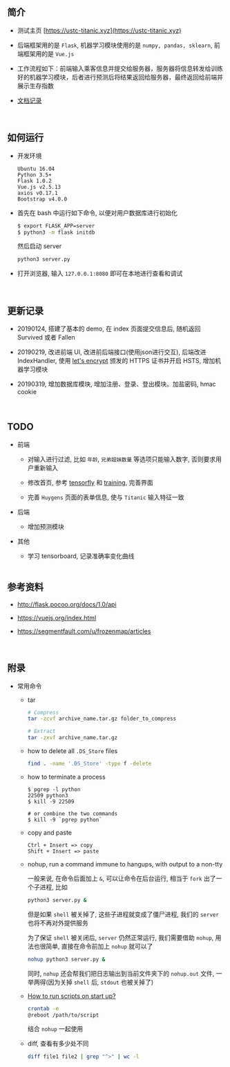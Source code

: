 ##	简介

*	测试主页 [https://ustc-titanic.xyz](https://ustc-titanic.xyz)

*	后端框架用的是 `Flask`, 机器学习模块使用的是 `numpy, pandas, sklearn`, 前端框架用的是 `Vue.js`

*	工作流程如下：前端输入乘客信息并提交给服务器，服务器将信息转发给训练好的机器学习模块，后者进行预测后将结果返回给服务器，最终返回给前端并展示生存指数

*	[文档记录](https://segmentfault.com/u/frozenmap/articles)

	<br>

##	如何运行

*	开发环境

	```
	Ubuntu 16.04
	Python 3.5+
	Flask 1.0.2
	Vue.js v2.5.13
	axios v0.17.1
	Bootstrap v4.0.0
	```

*	首先在 bash 中运行如下命令, 以便对用户数据库进行初始化

	```bash
	$ export FLASK_APP=server
	$ python3 -m flask initdb
	```

	然后启动 server

	```bash
	python3 server.py
	```

*	打开浏览器, 输入 `127.0.0.1:8080` 即可在本地进行查看和调试

	<br>

##	更新记录

*	20190124, 搭建了基本的 demo, 在 index 页面提交信息后, 随机返回 Survived 或者 Fallen

*	20190219, 改进前端 UI, 改进前后端接口(使用json进行交互), 后端改进 IndexHandler, 使用 [let's encrypt](https://letsencrypt.org) 颁发的 HTTPS 证书并开启 HSTS, 增加机器学习模块

*	20190319, 增加数据库模块, 增加注册、登录、登出模块。加盐密码, hmac cookie

	<br>

##	TODO

*	前端

	*	对输入进行过滤, 比如 `年龄`, `兄弟姐妹数量` 等选项只能输入数字, 否则要求用户重新输入

	*	修改首页, 参考 [tensorfly](http://tensorfly.cn) 和 [training](http://training.ustc.edu.cn/), 完善界面

	*	完善 `Huygens` 页面的表单信息, 使与 `Titanic` 输入特征一致

*	后端

	*	增加预测模块

*	其他

	*	学习 tensorboard, 记录准确率变化曲线

	<br>

##	参考资料

*	http://flask.pocoo.org/docs/1.0/api

*	https://vuejs.org/index.html

*	https://segmentfault.com/u/frozenmap/articles

	<br>

##	附录

*	常用命令

	*	tar

		```bash
		# Compress
		tar -zcvf archive_name.tar.gz folder_to_compress

		# Extract
		tar -zxvf archive_name.tar.gz
		```

	*	how to delete all `.DS_Store` files

		```bash
		find . -name '.DS_Store' -type f -delete
		```

	*	how to terminate a process

		```
		$ pgrep -l python
		22509 python3
		$ kill -9 22509

		# or combine the two commands
		$ kill -9 `pgrep python`
		```

	*	copy and paste

		```
		Ctrl + Insert => copy
		Shift + Insert => paste
		```

	*	nohup, run a command immune to hangups, with output to a non-tty

		一般来说, 在命令后面加上 `&`, 可以让命令在后台运行, 相当于 `fork` 出了一个子进程, 比如

		```bash
		python3 server.py &
		```

		但是如果 `shell` 被关掉了, 这些子进程就变成了僵尸进程, 我们的 `server` 也将不再对外提供服务

		为了保证 `shell` 被关闭后, `server` 仍然正常运行, 我们需要借助 `nohup`, 用法也很简单, 直接在命令前加上 `nohup` 就可以了

		```bash
		nohup python3 server.py &
		```

		同时, `nohup` 还会帮我们把日志输出到当前文件夹下的 `nohup.out` 文件, 一举两得(因为关掉 `shell` 后, `stdout` 也被关掉了)

	*	[How to run scripts on start up?](https://askubuntu.com/questions/814/how-to-run-scripts-on-start-up)

		```bash
		crontab -e
		@reboot /path/to/script
		```

		结合 `nohup` 一起使用
		
	*	diff, 查看有多少处不同

		```bash
		diff file1 file2 | grep "^>" | wc -l
		```